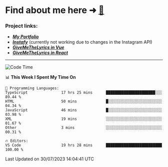 # Find about me here ➜ [🧑](https://pauabella.dev)

### Project links:
- ***[My Portfolio](https://pauabella.dev)***
- ***[Instafy](https://instafy.me)*** (currently not working due to changes in the Instagram API)
- ***[GiveMeTheLyrics in Vue](https://lyrics.pauabella.dev)***
- ***[GiveMeTheLyrics in React](https://pauabella.dev/GiveMeTheLyrics)***

---
<!--START_SECTION:waka-->
![Code Time](http://img.shields.io/badge/Code%20Time-2%2C342%20hrs%2025%20mins-blue)

📊 **This Week I Spent My Time On** 

```text
💬 Programming Languages: 
TypeScript               17 hrs 25 mins      ██████████████████████░░░   89.44 % 
HTML                     50 mins             █░░░░░░░░░░░░░░░░░░░░░░░░   04.34 % 
JavaScript               46 mins             █░░░░░░░░░░░░░░░░░░░░░░░░   03.98 % 
XML                      19 mins             ░░░░░░░░░░░░░░░░░░░░░░░░░   01.67 % 
Other                    3 mins              ░░░░░░░░░░░░░░░░░░░░░░░░░   00.31 % 

🔥 Editors: 
VS Code                  19 hrs 28 mins      █████████████████████████   100.00 % 
```


 Last Updated on 30/07/2023 14:04:41 UTC
<!--END_SECTION:waka-->
